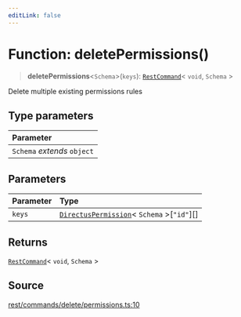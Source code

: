 ```yaml
---
editLink: false
---
```


# Function: deletePermissions()

> **deletePermissions**\<`Schema`\>(`keys`): [`RestCommand`](../interfaces/interface.RestCommand.md)\< `void`, `Schema`
> \>

Delete multiple existing permissions rules

## Type parameters

| Parameter                   |
| :-------------------------- |
| `Schema` _extends_ `object` |

## Parameters

| Parameter | Type                                                                                                       |
| :-------- | :--------------------------------------------------------------------------------------------------------- |
| `keys`    | [`DirectusPermission`](../../schema/type-aliases/type-alias.DirectusPermission.md)\< `Schema` \>[`"id"`][] |

## Returns

[`RestCommand`](../interfaces/interface.RestCommand.md)\< `void`, `Schema` \>

## Source

[rest/commands/delete/permissions.ts:10](https://github.com/directus/directus/blob/7789a6c53/sdk/src/rest/commands/delete/permissions.ts#L10)
